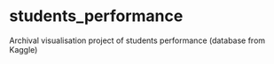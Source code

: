 # students_performance
Archival visualisation project of students performance (database from Kaggle)

